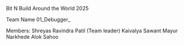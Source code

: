 Bit N Build Around the World 2025

Team Name
01_Debugger_

Members:
Shreyas Ravindra Patil (Team leader)
Kaivalya Sawant
Mayur Narkhede
Alok Sahoo